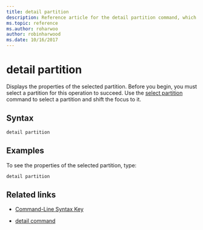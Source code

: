 ```yaml
---
title: detail partition
description: Reference article for the detail partition command, which displays the properties of the selected partition.
ms.topic: reference
ms.author: roharwoo
author: robinharwood
ms.date: 10/16/2017
---
```


# detail partition

Displays the properties of the selected partition. Before you begin, you must select a partition for this operation to succeed. Use the [select partition](select-partition.md) command to select a partition and shift the focus to it.

## Syntax

```
detail partition
```

## Examples

To see the properties of the selected partition, type:

```
detail partition
```

## Related links

- [Command-Line Syntax Key](command-line-syntax-key.md)

- [detail command](detail.md)
